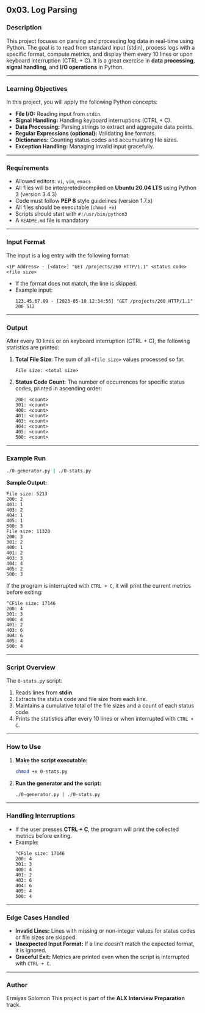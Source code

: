 ## 0x03. Log Parsing

### Description
This project focuses on parsing and processing log data in real-time using Python. The goal is to read from standard input (stdin), process logs with a specific format, compute metrics, and display them every 10 lines or upon keyboard interruption (CTRL + C). It is a great exercise in **data processing**, **signal handling**, and **I/O operations** in Python.

---

### Learning Objectives
In this project, you will apply the following Python concepts:  
- **File I/O:** Reading input from `stdin`.
- **Signal Handling:** Handling keyboard interruptions (CTRL + C).
- **Data Processing:** Parsing strings to extract and aggregate data points.
- **Regular Expressions (optional):** Validating line formats.
- **Dictionaries:** Counting status codes and accumulating file sizes.
- **Exception Handling:** Managing invalid input gracefully.

---

### Requirements
- Allowed editors: `vi`, `vim`, `emacs`
- All files will be interpreted/compiled on **Ubuntu 20.04 LTS** using Python 3 (version 3.4.3)
- Code must follow **PEP 8** style guidelines (version 1.7.x)
- All files should be executable (`chmod +x`)
- Scripts should start with `#!/usr/bin/python3`
- A `README.md` file is mandatory

---

### Input Format
The input is a log entry with the following format:

```
<IP Address> - [<date>] "GET /projects/260 HTTP/1.1" <status code> <file size>
```

- If the format does not match, the line is skipped.
- Example input:
  ```
  123.45.67.89 - [2023-05-10 12:34:56] "GET /projects/260 HTTP/1.1" 200 512
  ```

---

### Output
After every 10 lines or on keyboard interruption (CTRL + C), the following statistics are printed:

1. **Total File Size**: The sum of all `<file size>` values processed so far.
   ```
   File size: <total size>
   ```

2. **Status Code Count**: The number of occurrences for specific status codes, printed in ascending order:
   ```
   200: <count>
   301: <count>
   400: <count>
   401: <count>
   403: <count>
   404: <count>
   405: <count>
   500: <count>
   ```

---

### Example Run

```bash
./0-generator.py | ./0-stats.py
```

**Sample Output:**
```
File size: 5213
200: 2
401: 1
403: 2
404: 1
405: 1
500: 3
File size: 11320
200: 3
301: 2
400: 1
401: 2
403: 3
404: 4
405: 2
500: 3
```

If the program is interrupted with `CTRL + C`, it will print the current metrics before exiting:

```
^CFile size: 17146
200: 4
301: 3
400: 4
401: 2
403: 6
404: 6
405: 4
500: 4
```

---

### Script Overview

The `0-stats.py` script:
1. Reads lines from **stdin**.
2. Extracts the status code and file size from each line.
3. Maintains a cumulative total of the file sizes and a count of each status code.
4. Prints the statistics after every 10 lines or when interrupted with `CTRL + C`.

---

### How to Use

1. **Make the script executable:**
   ```bash
   chmod +x 0-stats.py
   ```

2. **Run the generator and the script:**
   ```bash
   ./0-generator.py | ./0-stats.py
   ```

---

### Handling Interruptions

- If the user presses **CTRL + C**, the program will print the collected metrics before exiting.
- Example:
  ```
  ^CFile size: 17146
  200: 4
  301: 3
  400: 4
  401: 2
  403: 6
  404: 6
  405: 4
  500: 4
  ```

---

### Edge Cases Handled
- **Invalid Lines:** Lines with missing or non-integer values for status codes or file sizes are skipped.
- **Unexpected Input Format:** If a line doesn't match the expected format, it is ignored.
- **Graceful Exit:** Metrics are printed even when the script is interrupted with `CTRL + C`.

---

### Author
Ermiyas Solomon
This project is part of the **ALX Interview Preparation** track.